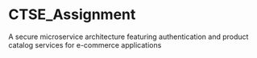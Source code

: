 # CTSE_Assignment

A secure microservice architecture featuring authentication and product catalog services for e-commerce applications
